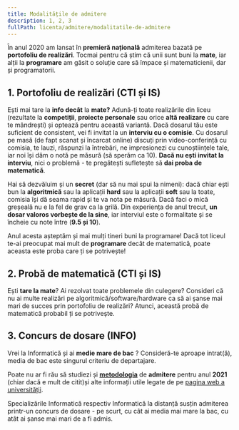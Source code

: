 ```yaml
---
title: Modalitățile de admitere
description: 1, 2, 3
fullPath: licenta/admitere/modalitatile-de-admitere
---
```

În anul 2020 am lansat în **premieră națională** admiterea bazată pe **portofoliu de realizări**. Tocmai pentru că știm că unii sunt buni la **mate**, iar alții la **programare** am găsit o soluție care să împace și matematicienii, dar și programatorii. 

## 1. Portofoliu de realizări (CTI și IS)

Ești mai tare la **info decât** la **mate?** Adună-ți toate realizările din liceu (rezultate la **competiții**, **proiecte personale** sau orice **altă realizare** cu care te mândrești) și optează pentru această variantă. Dacă dosarul tău este suficient de consistent, vei fi invitat la un **interviu cu o comisie**. Cu dosarul pe masă (de fapt scanat și încarcat online) discuți prin video-conferință cu comisia, te lauzi, răspunzi la întrebări, ne impresionezi cu cunoștiințele tale, iar noi își dăm o notă pe măsură (să sperăm ca 10). **Dacă nu ești invitat la interviu**, nici o problemă - te pregătești sufletește să **dai proba de matematică**. 

Hai să dezvăluim și un **secret** (dar să nu mai spui la nimeni): dacă chiar ești bun la **algoritmică** sau la aplicații **hard** sau la aplicații **soft** sau la toate, comisia își dă seama rapid și te va nota pe măsură. Dacă faci o mică greșeală nu e la fel de grav ca la grilă. Din experiența de anul trecut, **un dosar valoros vorbește de la sine**, iar interviul este o formalitate și se încheie cu note între (**9.5 și 10**).

Anul acesta așteptăm și mai mulți tineri buni la programare! Dacă tot liceul te-ai preocupat mai mult de **programare** decât de matematică, poate aceasta este proba care ți se potrivește!

## 2. Probă de matematică (CTI și IS)

Ești **tare la mate**? Ai rezolvat toate problemele din culegere? Consideri că nu ai multe realizări pe algoritmică/software/hardware ca să ai șanse mai mari de succes prin portofoliu de realizări? Atunci, această probă de matematică probabil ți se potrivește. 

## 3. Concurs de dosare (INFO)

Vrei la Informatică și ai **medie mare de bac** ? Consideră-te aproape intrat(ă), media de bac este singurul criteriu de departajare.

Poate nu ar fi rău să studiezi și **[metodologia](https://www.upt.ro/Informatii_admitere-licenta_1536_ro.html)** de **admitere** pentru anul **2021** (chiar dacă e mult de citit)și alte informații utile legate de pe [pagina web a universității](https://www.upt.ro/).

Specializările Informatică respectiv Informatică la distanță susțin admiterea printr-un concurs de dosare - pe scurt, cu cât ai media mai mare la bac, cu atât ai șanse mai mari de a fi admis.